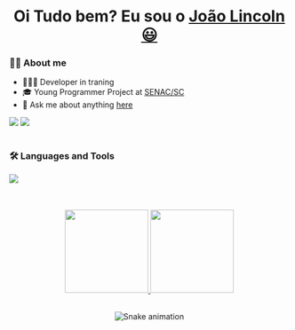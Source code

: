   <h1 align="center">
    Oi Tudo bem? Eu sou o 
    <a href="https://www.linkedin.com/in/joao-lincoln/">João Lincoln 😃️</a>
  </h1>
  
### 🧔🏻 About me

- 👨🏻‍💻 Developer in traning
- 🎓 Young Programmer Project at [SENAC/SC](http://portal.sc.senac.br/)
- 💬 Ask me about anything [here][whatsapp]
  
<div>  
  <a href = "mailto:joaolincolnneto@gmail.com"><img src="https://img.shields.io/badge/-Gmail-%23333?style=for-the-badge&logo=gmail&logoColor=white" target="_blank"></a>
  <a href="https://www.linkedin.com/in/joao-lincoln/-45875016a" target="_blank"><img src="https://img.shields.io/badge/-LinkedIn-%230077B5?style=for-the-badge&logo=linkedin&logoColor=white" target="_blank"></a>   
</div>

<br/>

### 🛠 Languages and Tools
<p align="left">
    <img src="https://skillicons.dev/icons?i=js,java,css,html,react,nodejs,aws,spring,mysql&perline=9" />
</p>

<br/>
<br/>

<div align="center">
  <a href="https://github.com/joaolincoln">
    <img height="150em" src="https://github-readme-stats.vercel.app/api?username=joaolincoln&count_private=true&include_all_commits=true&show_icons=true&theme=dracula&hide_border=false&show_owner=true"/>
    <img height="150em" src="https://github-readme-stats.vercel.app/api/top-langs/?username=joaolincoln&theme=dracula&hide_border=false&&layout=compact"/>
  </a>
</div>

<br/>

<div align="center">
  
 ![Snake animation](https://github.com/danielbped/danielbped/blob/output/github-contribution-grid-snake.svg)
  
</div>

[whatsapp]: https://api.whatsapp.com/send?phone=5548991310557
